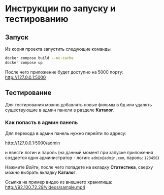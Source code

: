 # Инструкции по запуску и тестированию

## Запуск

Из корня проекта запустить следующие команды

```sh
docker compose build --no-cache
docker compose up
```

После чего приложение будет доступно на 5000 порту:
<http://127.0.0.1:5000>

## Тестирование

Для тестирования можно добавлять новые фильмы в бд или удалять существующие в админ панели в разделе **Каталог**.

### Как попасть в админ панель

Для перехода в админ панель нужно перейти по адресу:

<http://127.0.0.1:5000/admin>

и ввести логин и пароль (на данный момент при запуске приложения создается один администратор - логин: `admin@admin.com`, пароль: `123456`)

Нажмите *Войти*, после чего попадете на вкладку **Статистика**, сверху можно выбрать вкладку **Каталог**.

Ссылка на пример видео из внешнего хранилища: <http://92.100.72.29/videos/sample.mp4>
